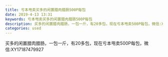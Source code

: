 ```yaml
---
title: 亏本甩卖买多的闲置腊肉腊肠500P每包
date: 2019-4-13 13:31
keywords: 亏本甩卖买多的闲置腊肉腊肠500P每包
description: 买多的闲置腊肉腊肠，一包一斤，有20多包，现在亏本甩卖500P每包，微信:XY17187479927
categories: used
---
```

<td class="t_f" id="postmessage_3484366">

买多的闲置腊肉腊肠，一包一斤，有20多包，现在亏本甩卖500P每包，微信:XY17187479927<br/>
<img alt="" border="0" class="zoom" data-cf-modified-61ba6dbad997bacc262908ff-="" file="http://www.flw.ph/data/appbyme/upload/image/201904/13/KhJUo5hRnY9O.jpg" id="aimg_NdsLz" lazyloadthumb="1" onclick="" onmouseover="" src="http://www.flw.ph/data/appbyme/upload/image/201904/13/KhJUo5hRnY9O.jpg"/><br/>
<img alt="" border="0" class="zoom" data-cf-modified-61ba6dbad997bacc262908ff-="" file="http://www.flw.ph/data/appbyme/upload/image/201904/13/bLgA97B1mddd.jpg" id="aimg_iMh00" lazyloadthumb="1" onclick="" onmouseover="" src="http://www.flw.ph/data/appbyme/upload/image/201904/13/bLgA97B1mddd.jpg"/><br/>
<img alt="" border="0" class="zoom" data-cf-modified-61ba6dbad997bacc262908ff-="" file="http://www.flw.ph/data/appbyme/upload/image/201904/13/oZ1kT9pYpHZC.jpg" id="aimg_Nbb9q" lazyloadthumb="1" onclick="" onmouseover="" src="http://www.flw.ph/data/appbyme/upload/image/201904/13/oZ1kT9pYpHZC.jpg"/><br/>
<img alt="" border="0" class="zoom" data-cf-modified-61ba6dbad997bacc262908ff-="" file="http://www.flw.ph/data/appbyme/upload/image/201904/13/R2LVtsPQ5Npd.jpg" id="aimg_w3Tn2" lazyloadthumb="1" onclick="" onmouseover="" src="http://www.flw.ph/data/appbyme/upload/image/201904/13/R2LVtsPQ5Npd.jpg"/><br/>
</td>

